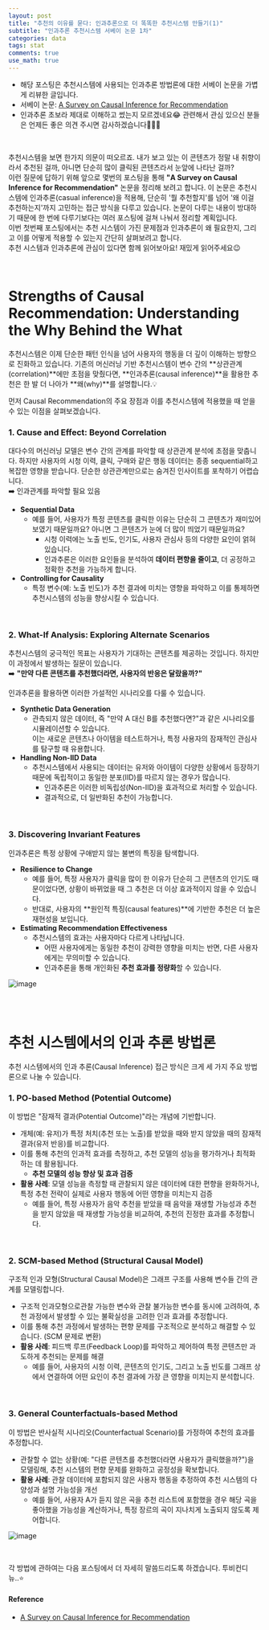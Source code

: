 ```yaml
---
layout: post
title: "추천의 이유를 묻다: 인과추론으로 더 똑똑한 추천시스템 만들기(1)"
subtitle: "인과추론 추천시스템 서베이 논문 1차"
categories: data
tags: stat
comments: true
use_math: true
---
```


* 해당 포스팅은 추천시스템에 사용되는 인과추론 방법론에 대한 서베이 논문을 가볍게 리뷰한 글입니다.
* 서베이 논문: [A Survey on Causal Inference for Recommendation](https://arxiv.org/pdf/2303.11666)
* 인과추론 초보라 제대로 이해하고 썼는지 모르겠네요😂 관련해서 관심 있으신 분들은 언제든 좋은 의견 주시면 감사하겠습니다🙇🏻‍♀️

<br> 

추천시스템을 보면 한가지 의문이 떠오르죠. 내가 보고 있는 이 콘텐츠가 정말 내 취향이라서 추천된 걸까, 아니면 단순히 많이 클릭된 콘텐츠라서 눈앞에 나타난 걸까? <br>
이런 질문에 답하기 위해 앞으로 몇번의 포스팅을 통해 **"A Survey on Causal Inference for Recommendation"** 논문을 정리해 보려고 합니다. 이 논문은 추천시스템에 인과추론(casual inference)을 적용해, 단순히 '뭘 추천할지'를 넘어 '왜 이걸 추천하는지'까지 고민하는 접근 방식을 다루고 있습니다. 논문이 다루는 내용이 방대하기 때문에 한 번에 다루기보다는 여러 포스팅에 걸쳐 나눠서 정리할 계획입니다. <br>
이번 첫번째 포스팅에서는 추천 시스템이 가진 문제점과 인과추론이 왜 필요한지, 그리고 이를 어떻게 적용할 수 있는지 간단히 살펴보려고 합니다. <br>
추천 시스템과 인과추론에 관심이 있다면 함께 읽어보아요! 재밌게 읽어주세요😉

<br> 

# Strengths of Causal Recommendation: Understanding the Why Behind the What

추천시스템은 이제 단순한 패턴 인식을 넘어 사용자의 행동을 더 깊이 이해하는 방향으로 진화하고 있습니다. 기존의 머신러닝 기반 추천시스템이 변수 간의 **상관관계(correlation)**에만 초점을 맞췄다면, **인과추론(causal inference)**을 활용한 추천은 한 발 더 나아가 **왜(why)**를 설명합니다.💡

먼저 Causal Recommendation의 주요 장점과 이를 추천시스템에 적용했을 때 얻을 수 있는 이점을 살펴보겠습니다.

### **1. Cause and Effect: Beyond Correlation**
대다수의 머신러닝 모델은 변수 간의 관계를 파악할 때 상관관계 분석에 초점을 맞춥니다. 하지만 사용자의 시청 이력, 클릭, 구매와 같은 행동 데이터는 종종 sequential하고 복잡한 영향을 받습니다. 단순한 상관관계만으로는 숨겨진 인사이트를 포착하기 어렵습니다. <br>
➡️  인과관계를 파악할 필요 있음

-   **Sequential Data**
	* 예를 들어, 사용자가 특정 콘텐츠를 클릭한 이유는 단순히 그 콘텐츠가 재미있어 보였기 때문일까요? 아니면 그 콘텐츠가 눈에 더 많이 띄었기 때문일까요?
	    -   시청 이력에는 노출 빈도, 인기도, 사용자 관심사 등의 다양한 요인이 얽혀 있습니다.
	    -   인과추론은 이러한 요인들을 분석하여 **데이터 편향을 줄이고**, 더 공정하고 정확한 추천을 가능하게 합니다.
-   **Controlling for Causality**
	* 특정 변수(예: 노출 빈도)가 추천 결과에 미치는 영향을 파악하고 이를 통제하면 추천시스템의 성능을 향상시킬 수 있습니다.

<br> 

### **2. What-If Analysis: Exploring Alternate Scenarios**
추천시스템의 궁극적인 목표는 사용자가 기대하는 콘텐츠를 제공하는 것입니다. 하지만 이 과정에서 발생하는 질문이 있습니다. <br>
➡️  **"만약 다른 콘텐츠를 추천했더라면, 사용자의 반응은 달랐을까?"**

인과추론을 활용하면 이러한 가설적인 시나리오를 다룰 수 있습니다.
-   **Synthetic Data Generation**
	* 관측되지 않은 데이터, 즉 "만약 A 대신 B를 추천했다면?"과 같은 시나리오를 시뮬레이션할 수 있습니다.  
    이는 새로운 콘텐츠나 아이템을 테스트하거나, 특정 사용자의 잠재적인 관심사를 탐구할 때 유용합니다.
-   **Handling Non-IID Data**
	* 추천시스템에서 사용되는 데이터는 유저와 아이템이 다양한 상황에서 등장하기 때문에 독립적이고 동일한 분포(IID)를 따르지 않는 경우가 많습니다.
	    -   인과추론은 이러한 비독립성(Non-IID)을 효과적으로 처리할 수 있습니다.
	    -   결과적으로, 더 일반화된 추천이 가능합니다.

<br> 

### **3. Discovering Invariant Features**
인과추론은 특정 상황에 구애받지 않는 불변의 특징을 탐색합니다.

-   **Resilience to Change**
	* 예를 들어, 특정 사용자가 클릭을 많이 한 이유가 단순히 그 콘텐츠의 인기도 때문이었다면, 상황이 바뀌었을 때 그 추천은 더 이상 효과적이지 않을 수 있습니다.
    -   반대로, 사용자의 **원인적 특징(causal features)**에 기반한 추천은 더 높은 재현성을 보입니다.
-   **Estimating Recommendation Effectiveness**
	* 추천시스템의 효과는 사용자마다 다르게 나타납니다.
	    -   어떤 사용자에게는 동일한 추천이 강력한 영향을 미치는 반면, 다른 사용자에게는 무의미할 수 있습니다.
	    -   인과추론을 통해 개인화된 **추천 효과를 정량화**할 수 있습니다.

![image](https://github.com/user-attachments/assets/784e9c88-59e1-4e28-a097-79b7c6be9810)

<br><br> 

# 추천 시스템에서의 인과 추론 방법론
추천 시스템에서의 인과 추론(Causal Inference) 접근 방식은 크게 세 가지 주요 방법론으로 나눌 수 있습니다.

### **1. PO-based Method (Potential Outcome)**
이 방법은 "잠재적 결과(Potential Outcome)"라는 개념에 기반합니다.
-   개체(예: 유저)가 특정 처치(추천 또는 노출)를 받았을 때와 받지 않았을 때의 잠재적 결과(유저 반응)를 비교합니다.
-   이를 통해 추천의 인과적 효과를 측정하고, 추천 모델의 성능을 평가하거나 최적화하는 데 활용됩니다.
	- **추천 모델의 성능 향상 및 효과 검증**
-   **활용 사례**: 모델 성능을 측정할 때 관찰되지 않은 데이터에 대한 편향을 완화하거나, 특정 추천 전략이 실제로 사용자 행동에 어떤 영향을 미치는지 검증
	-   예를 들어, 특정 사용자가 음악 추천을 받았을 때 음악을 재생할 가능성과 추천을 받지 않았을 때 재생할 가능성을 비교하여, 추천의 진정한 효과를 추정합니다.

<br> 

### **2. SCM-based Method (Structural Causal Model)**
구조적 인과 모형(Structural Causal Model)은 그래프 구조를 사용해 변수들 간의 관계를 모델링합니다.
-   구조적 인과모형으로관찰 가능한 변수와 관찰 불가능한 변수를 동시에 고려하여, 추천 과정에서 발생할 수 있는 불확실성을 고려한 인과 효과를 추정합니다.
-   이를 통해 추천 과정에서 발생하는 편향 문제를 구조적으로 분석하고 해결할 수 있습니다. (SCM 문제로 변환)
-   **활용 사례**: 피드백 루프(Feedback Loop)를 파악하고 제어하여 특정 콘텐츠만 과도하게 추천되는 문제를 해결
	-   예를 들어, 사용자의 시청 이력, 콘텐츠의 인기도, 그리고 노출 빈도를 그래프 상에서 연결하여 어떤 요인이 추천 결과에 가장 큰 영향을 미치는지 분석합니다.

<br> 

### **3. General Counterfactuals-based Method**
이 방법은 반사실적 시나리오(Counterfactual Scenario)를 가정하여 추천의 효과를 추정합니다.
-   관찰할 수 없는 상황(예: "다른 콘텐츠를 추천했더라면 사용자가 클릭했을까?")을 모델링해, 추천 시스템의 편향 문제를 완화하고 공정성을 확보합니다.
-   **활용 사례**: 관찰 데이터에 포함되지 않은 사용자 행동을 추정하여 추천 시스템의 다양성과 설명 가능성을 개선
	-   예를 들어, 사용자 A가 듣지 않은 곡을 추천 리스트에 포함했을 경우 해당 곡을 좋아했을 가능성을 계산하거나, 특정 장르의 곡이 지나치게 노출되지 않도록 제어합니다.

![image](https://github.com/user-attachments/assets/7c11ff6d-e754-43e7-b72b-75769603accd)


<br>

각 방법에 관하여는 다음 포스팅에서 더 자세히 말씀드리도록 하겠습니다. 투비컨디뉴..⭐️


#### Reference 
* [A Survey on Causal Inference for Recommendation](https://arxiv.org/pdf/2303.11666)
